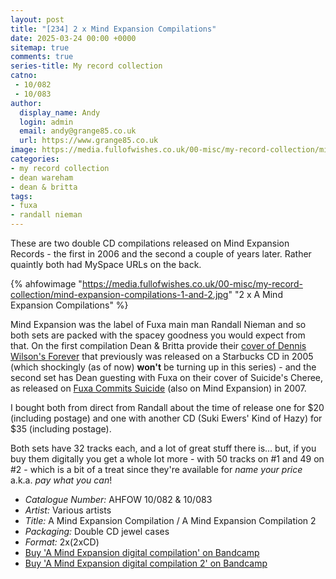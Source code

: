 ```yaml
---
layout: post
title: "[234] 2 x Mind Expansion Compilations"
date: 2025-03-24 00:00 +0000
sitemap: true
comments: true
series-title: My record collection
catno:
 - 10/082
 - 10/083
author:
  display_name: Andy
  login: admin
  email: andy@grange85.co.uk
  url: https://www.grange85.co.uk
image: https://media.fullofwishes.co.uk/00-misc/my-record-collection/mind-expansion-compilations-1-and-2.jpg
categories:
- my record collection
- dean wareham
- dean & britta
tags:
- fuxa
- randall nieman
---
```

These are two double CD compilations released on Mind Expansion Records - the first in 2006 and the second a couple of years later. Rather quaintly both had MySpace URLs on the back.

{% ahfowimage "https://media.fullofwishes.co.uk/00-misc/my-record-collection/mind-expansion-compilations-1-and-2.jpg" "2 x A Mind Expansion Compilations" %}

Mind Expansion was the label of Fuxa main man Randall Nieman and so both sets are packed with the spacey goodness you would expect from that. On the first compilation Dean & Britta provide their [cover of Dennis Wilson's Forever](/2013/07/03/originals-forever-by-the-beach-boys-covered-by-dean-britta/) that previously was released on a Starbucks CD in 2005 (which shockingly (as of now) **won't** be turning up in this series) - and the second set has Dean guesting with Fuxa on their cover of Suicide's Cheree, as released on [Fuxa Commits Suicide](/2024/03/25/my-record-collection-121-fuxa-commits-suicide-cd/) (also on Mind Expansion) in 2007.

I bought both from direct from Randall about the time of release one for $20 (including postage) and one with another CD (Suki Ewers' Kind of Hazy) for $35 (including postage).

Both sets have 32 tracks each, and a lot of great stuff there is... but, if you buy them digitally you get a whole lot more - with 50 tracks on #1 and 49 on #2 - which is a bit of a treat since they're available for _name your price_ a.k.a. _pay what you can_!

 - *Catalogue Number:* AHFOW 10/082 & 10/083
 - *Artist:* Various artists
 - *Title:* A Mind Expansion Compilation / A Mind Expansion Compilation 2
 - *Packaging:* Double CD jewel cases
 - *Format:* 2x(2xCD)
 - [Buy 'A Mind Expansion digital compilation' on Bandcamp](https://fuxa1.bandcamp.com/album/a-mind-expansion-digital-compilation)
 - [Buy 'A Mind Expansion digital compilation 2' on Bandcamp](https://fuxa1.bandcamp.com/album/a-mind-expansion-digital-compilation-2)

